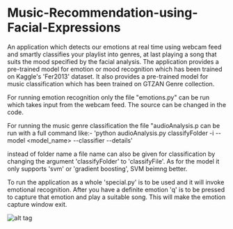 # Music-Recommendation-using-Facial-Expressions
An application which detects our emotions at real time using webcam feed and  smartly classifies your playlist into genres, at last playing a song that suits the mood specified by the facial analysis.
The application provides a pre-trained model for emotion or mood recognition which has been trained on Kaggle's 'Fer2013' dataset.
It also provides a pre-trained model for music classification which has been trained on GTZAN Genre collection.

For running emotion recognition only the file "emotions.py" can be run which takes input from the webcam feed.
The source can be changed in the code.

For running the music genre classification the file "audioAnalysis.p can be run with a full command like:-
                           'python audioAnalysis.py classifyFolder -i<inputfolder> --model <model_name> --classifier <location> --details'

instead of folder name a file name can also be given for classification by changing the argument 'classifyFolder' to 'classifyFile'.
As for the model it only supports 'svm' or 'gradient boosting', SVM beimng better.

To run the application as a whole 'special.py' is to be used and it will invoke emotional recognition. After you have a definite emotion 'q' is to be pressed to capture that emotion and play a suitable song.
This will make the emotion capture window exit.

![alt tag](https://user-images.githubusercontent.com/20767029/35637706-02c59806-06db-11e8-9bca-7b84cb4cc3e6.png)

